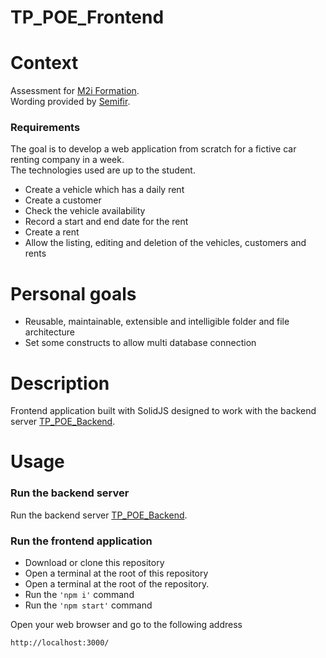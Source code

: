 # TP_POE_Frontend

# Context

Assessment for [M2i Formation](https://www.m2iformation.fr/).  
Wording provided by [Semifir](https://fr.linkedin.com/company/semifir).

### Requirements

The goal is to develop a web application from scratch for a fictive car renting company in a week.  
The technologies used are up to the student.

- Create a vehicle which has a daily rent
- Create a customer
- Check the vehicle availability
- Record a start and end date for the rent
- Create a rent
- Allow the listing, editing and deletion of the vehicles, customers and rents

# Personal goals

- Reusable, maintainable, extensible and intelligible folder and file architecture
- Set some constructs to allow multi database connection 

# Description

Frontend application built with SolidJS designed to work with the backend server [TP_POE_Backend](https://github.com/Alain-RAMBELOSON/TP_POE_Backend).

# Usage

### Run the backend server

Run the backend server [TP_POE_Backend](https://github.com/Alain-RAMBELOSON/TP_POE_Backend).

### Run the frontend application

- Download or clone this repository
- Open a terminal at the root of this repository
- Open a terminal at the root of the repository.
- Run the `'npm i'` command
- Run the `'npm start'` command

Open your web browser and go to the following address
```
http://localhost:3000/
```
